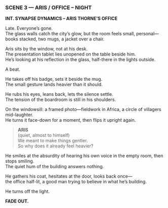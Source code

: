 ### **SCENE 3 — ARIS / OFFICE – NIGHT**

**INT. SYNAPSE DYNAMICS – ARIS THORNE’S OFFICE**

Late. Everyone’s gone.  
The glass walls catch the city’s glow, but the room feels small, personal—books stacked, two mugs, a jacket over a chair.

Aris sits by the window, not at his desk.  
The presentation tablet lies unopened on the table beside him.  
He’s looking at his reflection in the glass, half-there in the lights outside.

A beat.

He takes off his badge, sets it beside the mug.  
The small gesture lands heavier than it should.

He rubs his eyes, leans back, lets the silence settle.  
The tension of the boardroom is still in his shoulders.

On the windowsill: a framed photo—fieldwork in Africa, a circle of villagers mid-laughter.  
He turns it face-down for a moment, then flips it upright again.

> **ARIS**  
> (quiet, almost to himself)  
> We meant to make things gentler.  
> So why does it already feel heavier?

He smiles at the absurdity of hearing his own voice in the empty room, then stops smiling.  
The quiet hum of the building answers nothing.

He gathers his coat, hesitates at the door, looks back once—  
the office half-lit, a good man trying to believe in what he’s building.

He turns off the light.

**FADE OUT.**